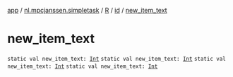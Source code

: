 [app](../../../index.md) / [nl.mpcjanssen.simpletask](../../index.md) / [R](../index.md) / [id](index.md) / [new_item_text](.)

# new_item_text

`static val new_item_text: `[`Int`](https://kotlinlang.org/api/latest/jvm/stdlib/kotlin/-int/index.html)
`static val new_item_text: `[`Int`](https://kotlinlang.org/api/latest/jvm/stdlib/kotlin/-int/index.html)
`static val new_item_text: `[`Int`](https://kotlinlang.org/api/latest/jvm/stdlib/kotlin/-int/index.html)
`static val new_item_text: `[`Int`](https://kotlinlang.org/api/latest/jvm/stdlib/kotlin/-int/index.html)
